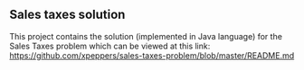 ## Sales taxes solution
This project contains the solution (implemented in Java language) for the Sales Taxes problem which can be viewed at this link: https://github.com/xpeppers/sales-taxes-problem/blob/master/README.md